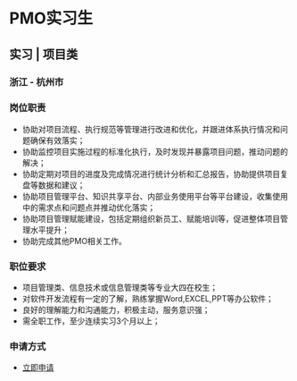 
# PMO实习生
## 实习  |  项目类
### 浙江 - 杭州市

### 岗位职责
- 协助对项目流程、执行规范等管理进行改进和优化，并跟进体系执行情况和问题确保有效落实；
- 协助监控项目实施过程的标准化执行，及时发现并暴露项目问题，推动问题的解决；
- 协助定期对项目的进度及完成情况进行统计分析和汇总报告，协助提供项目复盘等数据和建议；
- 协助项目管理平台、知识共享平台、内部业务使用平台等平台建设，收集使用中的需求点和问题点并推动优化落实；
- 协助项目管理赋能建设，包括定期组织新员工、赋能培训等，促进整体项目管理水平提升；
- 协助完成其他PMO相关工作。
### 职位要求
- 项目管理类、信息技术或信息管理类等专业大四在校生；
- 对软件开发流程有一定的了解，熟练掌握Word,EXCEL,PPT等办公软件；
- 良好的理解能力和沟通能力，积极主动，服务意识强；
- 需全职工作，至少连续实习3个月以上；
### 申请方式
- <a href="mailto:hr@tuya.com?subject=求职简历-PMO实习生-来自GitHub">立即申请</a>